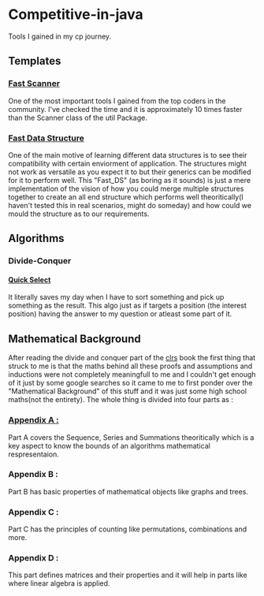 # Competitive-in-java
Tools I gained in my cp journey.
## Templates
### [Fast Scanner](https://shashwat0212.github.io/Competitive-in-java/Templates/FastScanner.java)
One of the most important tools I gained from the top coders in the community. I've checked the time and it is approximately 10 times faster than the Scanner class of the util Package.
### [Fast Data Structure](https://shashwat0212.github.io/Competitive-in-java/Templates/Fast_DS.java)
One of the main motive of learning different data structures is to see their compatibility with certain enviorment of application. The structures might not work as versatile as you expect it to but their generics can be modified for it to perform well. This "Fast_DS" (as boring as it sounds) is just a mere implementation of the vision of how you could merge multiple structures together to create an all end structure which performs well theoritically(I haven't tested this in real scenarios, might do someday) and how could we mould the structure as to our requirements. 
## Algorithms
### Divide-Conquer
#### [Quick Select](https://shashwat0212.github.io/Competitive-in-java/Algorithms/Quick%20Select/qs.java)
It literally saves my day when I have to sort something and pick up something as the result. This algo just as if targets a position (the interest position) having the answer to my question or atleast some part of it.
## Mathematical Background
After reading the divide and conquer part of the [clrs](https://walkccc.github.io/CLRS/) book the first thing that struck to me is that the maths behind all these proofs and assumptions and inductions were not completely meaningfull to me and I couldn't get enough of it just by some google searches so it came to me to first ponder over the "Mathematical Background" of this stuff and it was just some high school maths(not the entirety). The whole thing is divided into four parts as : 
### [Appendix A :](https://github.com/Shashwat0212/Competitive-in-java/blob/master/Mathematical%20Background/Appendix-A.md) 
Part A covers the Sequence, Series and Summations theoritically which is a key aspect to know the bounds of an algorithms mathematical respresentaion.
### Appendix B : 
Part B has basic properties of mathematical objects like graphs and trees.
### Appendix C : 
Part C has the principles of counting like permutations, combinations and more.
### Appendix D : 
This part defines matrices and their properties and it will help in parts like where linear algebra is applied.